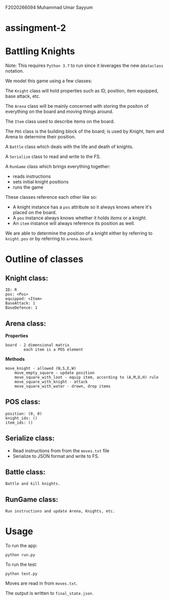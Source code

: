 F2020266094
Muhammad Umar Sayyum
# assingment-2

# Battling Knights

Note: This requires `Python 3.7` to run since it leverages the new `@dataclass` notation.


We model this game using a few classes:

The `Knight` class will hold properties such as ID, position, item equipped, base attack, etc.

The `Arena` class will be mainly concerned with storing the positon of everything on the board and moving things around.

The `Item` class used to describe items on the board.

The `POS` class is the building block of the board; is used by Knight, Item and Arena to determine their position.

A `Battle` class which deals with the life and death of knights.

A `Serialize` class to read and write to the FS.

A `RunGame` class which brings everything together:

- reads instructions
- sets initial knight positions
- runs the game


These classes reference each other like so:

- A knight instance has a `pos` attribute so it always knows where it's placed on the board.
- A `pos` instance always knows whether it holds _items_ or a _knight_.
- An `item` instance will always reference its position as well.

We are able to determine the position of a knight either by referring to `knight.pos`
or by referring to `arena.board`.


# Outline of classes

## Knight class:

    ID: R
    pos: <Pos>
    equipped: <Item>
    BaseAttack: 1
    BaseDefence: 1

## Arena class:

**Properties**

    board - 2 dimensional matrix
            each item is a POS element

**Methods**

    move_knight - allowed (N,S,E,W)
        move_empty_square - update position
        move_square_with_loot - equip item, according to (A,M,D,H) rule
        move_square_with_knight - attack
        move_square_with_water - drown, drop items

## POS class:

    position: (0, 0)
    knight_ids: ()
    item_ids: ()

## Serialize class:

- Read instructions from from the `moves.txt` file
- Serialize to JSON format and write to FS.


## Battle class:

    Battle and kill knights.


## RunGame class:

    Run instructions and update Arena, Knights, etc.


# Usage

To run the app:

    python run.py

To run the test:

    python test.py

Moves are read in from `moves.txt`.

The output is written to `final_state.json`.
